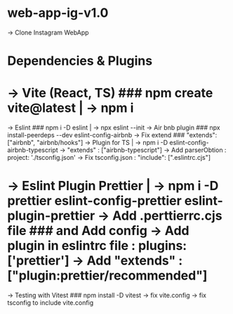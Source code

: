 # web-app-ig-v1.0

-> Clone Instagram WebApp

# Dependencies & Plugins

-> Vite (React, TS) ### npm create vite@latest
|
-> npm i
======
-> Eslint ### npm i -D eslint
|
-> npx eslint --init
-> Air bnb plugin ### npx install-peerdeps --dev eslint-config-airbnb
-> Fix extend ### "extends": ["airbnb", "airbnb/hooks"]
-> Plugin for TS
|
-> npm i -D eslint-config-airbnb-typescript
-> "extends" : ["airbnb-typescript"]
-> Add parserObtion : project: './tsconfig.json'
-> Fix tsconfig.json : "include": [".eslintrc.cjs"]

-> Eslint Plugin Prettier
|
-> npm i -D prettier eslint-config-prettier eslint-plugin-prettier
-> Add .perttierrc.cjs file ### and Add config
-> Add plugin in eslintrc file : plugins: ['prettier']
-> Add "extends" : ["plugin:prettier/recommended"]
======
-> Testing with Vitest ### npm install -D vitest
-> fix vite.config
-> fix tsconfig to include vite.config
